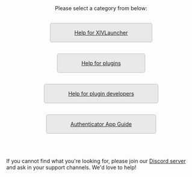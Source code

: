 <style>
  .btnm {
    display: inline-block;
    margin-bottom: 1rem;
    color: rgba(29 29 29);
    background-color: rgba(0 0 0 / 8%);
    border-color: rgba(0 0 0 / 20%);
    border-style: solid;
    border-width: 1px;
    border-radius: 0.3rem;
    transition: color 0.2s, background-color 0.2s, border-color 0.2s;
    padding: 1rem 4rem;
}

.btnm:hover {
    text-decoration: none;
    color: rgba(29 29 29);
    background-color: rgba(0 0 0 / 30%);
    border-color: rgba(0 0 0 / 60%);
}
</style>

<div style="text-align: center;">
Please select a category from below:
<br>
<br>

<div>
  
<a href="https://goatcorp.github.io/faq/xl_troubleshooting" class="btnm">Help for XIVLauncher</a>

<a href="https://goatcorp.github.io/faq/dalamud_troubleshooting" class="btnm">Help for plugins</a>

<a href="https://goatcorp.github.io/faq/development" class="btnm">Help for plugin developers</a>
  
<a href="https://goatcorp.github.io/faq/mobile_otp" class="btnm">Authenticator App Guide</a>

</div>
</div>

<br>
<br>

<div>
If you cannot find what you're looking for, please join our <a href="https://discord.gg/3NMcUV5">Discord server</a> and ask in your support channels. We'd love to help!
</div>
